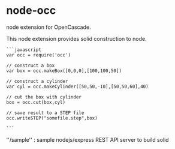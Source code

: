 node-occ
========

node extension for OpenCascade.

This node extension provides solid construction to node.



    ```javascript
	var occ = require('occ')
	
	// construct a box
	var box = occ.makeBox([0,0,0],[100,100,50])
	
	// construct a cylinder
	var cyl = occ.makeCylinder([50,50,-10],[50,50,60],40)
	
	// cut the box with cylinder
	box = occ.cut(box,cyl)
	
	// save result to a STEP file
	occ.writeSTEP("somefile.step",box)
	
	```


''/sample'' : sample nodejs/express REST API server to build solid

